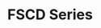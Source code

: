 ---
layout: default
title: FSCD Series
description: FSCD Series
redirect: https://fscd-conference.org
navorder: 7
--- 